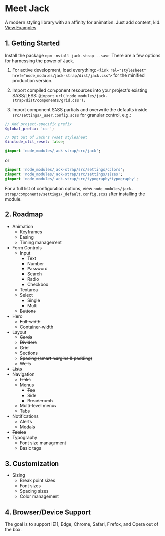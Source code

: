 # Meet Jack
A modern styling library with an affinity for animation.  Just add content, kid. [View Examples](https://cornally.github.io/jack)

## 1. Getting Started
Install the package `npm install jack-strap --save`.  There are a few options for harnessing the power of Jack.

1. For active development, load everything:
`<link rel="stylesheet" href="node_modules/jack-strap/dist/jack.css">`
for the minified production version.

1. Import compiled component resources into your project's existing SASS/LESS:
`@import url('node_modules/jack-strap/dist/components/grid.css');`

2. Import component SASS partials and overwrite the defaults inside `src/settings/_user.config.scss` for granular control, e.g.:
```sass
// Add project-specific prefix
$global_prefix: 'cc-';

// Opt out of Jack's reset stylesheet
$include_util_reset: false;

@import 'node_modules/jack-strap/src/jack';
```
or
```sass
@import 'node_modules/jack-strap/src/settings/colors';
@import 'node_modules/jack-strap/src/settings/sizes';
@import 'node_modules/jack-strap/src/typography/typography';
```

For a full list of configuration options, view `node_modules/jack-strap/components/settings/_default.config.scss` after installing the module.

## 2. Roadmap

* Animation
    * Keyframes
    * Easing
    * Timing management
* Form Controls
    * Input
        * Text
        * Number
        * Password
        * Search
        * Radio
        * Checkbox
    * Textarea
    * Select
        * Single
        * Multi
    * ~~Buttons~~
* Hero
    * ~~Full-width~~
    * Container-width
* Layout
    * ~~Cards~~
    * ~~Dividers~~
    * ~~Grid~~
    * Sections
    * ~~Spacing (smart margins & padding)~~
    * ~~Wells~~
* ~~Lists~~
* Navigation
    * ~~Links~~
    * Menus
      * ~~Top~~
      * Side
      * Breadcrumb
    * Multi-level menus
    * Tabs
* Notifications
   * Alerts
   * ~~Modals~~
* ~~Tables~~
* Typography
    * Font size management
    * Basic tags

## 3. Customization
* Sizing
    * Break point sizes
    * Font sizes
    * Spacing sizes
    * Color management

## 4. Browser/Device Support
The goal is to support IE11, Edge, Chrome, Safari, Firefox, and Opera out of the box.
